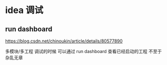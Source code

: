 # idea 调试

## run dashboard

https://blog.csdn.net/chinoukin/article/details/80577890

多模块/多工程 调试的时候 可以通过 run dashboard 查看已经启动的工程
不至于杂乱无章